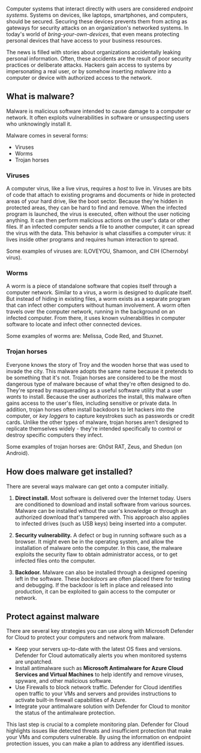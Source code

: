 Computer systems that interact directly with users are considered *endpoint systems*. Systems on devices, like laptops, smartphones, and computers, should be secured. Securing these devices prevents them from acting as gateways for security attacks on an organization's networked systems. In today's world of *bring-your-own-devices*, that even means protecting personal devices that have access to your business resources.

The news is filled with stories about organizations accidentally leaking personal information. Often, these accidents are the result of poor security practices or deliberate attacks. Hackers gain access to systems by impersonating a real user, or by somehow inserting *malware* into a computer or device with authorized access to the network.

## What is malware?

Malware is malicious software intended to cause damage to a computer or network. It often exploits vulnerabilities in software or unsuspecting users who unknowingly install it.

Malware comes in several forms:

- Viruses
- Worms
- Trojan horses

### Viruses

A computer virus, like a live virus, requires a *host* to live in. Viruses are bits of code that attach to existing programs and documents or hide in protected areas of your hard drive, like the boot sector. Because they're hidden in protected areas, they can be hard to find and remove. When the infected program is launched, the virus is executed, often without the user noticing anything. It can then perform malicious actions on the user's data or other files. If an infected computer sends a file to another computer, it can spread the virus with the data. This behavior is what classifies a computer virus: it lives inside other programs and requires human interaction to spread.

Some examples of viruses are: ILOVEYOU, Shamoon, and CIH (Chernobyl virus).

### Worms

A worm is a piece of standalone software that copies itself through a computer network. Similar to a virus, a worm is designed to duplicate itself. But instead of hiding in existing files, a worm exists as a separate program that can infect other computers without human involvement. A worm often travels over the computer network, running in the background on an infected computer. From there, it uses known vulnerabilities in computer software to locate and infect other connected devices.

Some examples of worms are: Melissa, Code Red, and Stuxnet.

### Trojan horses

Everyone knows the story of Troy and the wooden horse that was used to invade the city. This malware adopts the same name because it pretends to be something that it's not. Trojan horses are considered to be the most dangerous type of malware because of what they're often designed to do. They're spread by masquerading as a useful software utility that a user *wants* to install. Because the user authorizes the install, this malware often gains access to the user's files, including sensitive or private data. In addition, trojan horses often install backdoors to let hackers into the computer, or *key loggers* to capture keystrokes such as passwords or credit cards. Unlike the other types of malware, trojan horses aren't designed to replicate themselves widely - they're intended specifically to control or destroy specific computers they infect.

Some examples of trojan horses are: Gh0st RAT, Zeus, and Shedun (on Android).

## How does malware get installed?

There are several ways malware can get onto a computer initially.

1. **Direct install.** Most software is delivered over the Internet today. Users are conditioned to download and install software from various sources. Malware can be installed without the user's knowledge or through an authorized download that's tampered with. This approach also applies to infected drives (such as USB keys) being inserted into a computer.

1. **Security vulnerability.** A defect or bug in running software such as a browser. It might even be in the operating system, and allow the installation of malware onto the computer. In this case, the malware exploits the security flaw to obtain administrator access, or to get infected files onto the computer.

1. **Backdoor.** Malware can also be installed through a designed opening left in the software. These *backdoors* are often placed there for testing and debugging. If the backdoor is left in place and released into production, it can be exploited to gain access to the computer or network.

## Protect against malware

There are several key strategies you can use along with Microsoft Defender for Cloud to protect your computers and network from malware.

- Keep your servers up-to-date with the latest OS fixes and versions. Defender for Cloud automatically alerts you when monitored systems are unpatched.
- Install antimalware such as **Microsoft Antimalware for Azure Cloud Services and Virtual Machines** to help identify and remove viruses, spyware, and other malicious software.
- Use Firewalls to block network traffic. Defender for Cloud identifies open traffic to your VMs and servers and provides instructions to activate built-in firewall capabilities of Azure.
- Integrate your antimalware solution with Defender for Cloud to monitor the status of the antimalware protection.

This last step is crucial to a complete monitoring plan. Defender for Cloud highlights issues like detected threats and insufficient protection that make your VMs and computers vulnerable. By using the information on endpoint protection issues, you can make a plan to address any identified issues.
